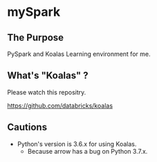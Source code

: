 # mySpark

## The Purpose

PySpark and Koalas Learning environment for me.

## What's "Koalas" ?

Please watch this repositry.

<https://github.com/databricks/koalas>

## Cautions

* Python's version is 3.6.x for using Koalas.
  - Because arrow has a bug on Python 3.7.x.
